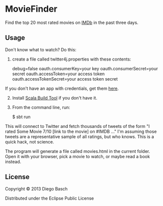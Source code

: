 # MovieFinder

Find the top 20 most rated movies on [IMDb](http://imdb.com) in the past three days.

## Usage

Don't know what to watch? Do this:

1) create a file called twitter4j.properties with these contents:

    debug=false
    oauth.consumerKey=your key
    oauth.consumerSecret=your secret
    oauth.accessToken=your access token
    oauth.accessTokenSecret=your access token secret

If you don't have an app with credentials, get them [here](https://dev.twitter.com/apps/new).

2) Install [Scala Build Tool](http://www.scala-sbt.org/) if you don't have it.

3) From the command line, run:

    $ sbt run

This will connect to Twitter and fetch thousands of tweets of the form "I rated Some Movie 7/10 [link to the movie] on #IMDB ..." 
I'm assuming those tweets are a representative sample of all ratings, but who knows. This is a quick hack, not science.

The program will generate a file called movies.html in the current folder. Open it with your browser, pick a movie to watch, or maybe read a book instead.

## License

Copyright © 2013 Diego Basch

Distributed under the Eclipse Public License
